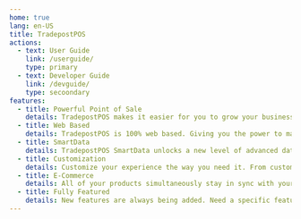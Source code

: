 ```yaml
---
home: true
lang: en-US
title: TradepostPOS
actions:
  - text: User Guide
    link: /userguide/
    type: primary
  - text: Developer Guide
    link: /devguide/
    type: secoondary
features:
  - title: Powerful Point of Sale
    details: TradepostPOS makes it easier for you to grow your business, so you can focus on what is important.
  - title: Web Based
    details: TradepostPOS is 100% web based. Giving you the power to manage your business from any device and keep all of your data in sync.
  - title: SmartData
    details: TradepostPOS SmartData unlocks a new level of advanced data. Track all of your products, find trending items, prepare for seasons and holidays, and a whole lot more.
  - title: Customization
    details: Customize your experience the way you need it. From customized labels, receipts, emails, and more.
  - title: E-Commerce
    details: All of your products simultaneously stay in sync with your e-commerce website within seconds.
  - title: Fully Featured
    details: New features are always being added. Need a specific feature? Let us know!
---
```


